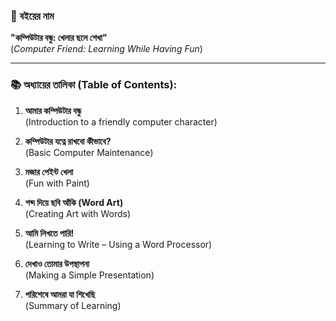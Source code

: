 ### 📘 বইয়ের নাম
**"কম্পিউটার বন্ধু: খেলার ছলে শেখা"**  
(*Computer Friend: Learning While Having Fun*)

---

### 📚 অধ্যায়ের তালিকা (Table of Contents):

1. **আমার কম্পিউটার বন্ধু**  
   (Introduction to a friendly computer character)

2. **কম্পিউটার যত্নে রাখবো কীভাবে?**  
   (Basic Computer Maintenance)

3. **মজার পেইন্ট খেলা**  
   (Fun with Paint)

4. **শব্দ দিয়ে ছবি আঁকি (Word Art)**  
   (Creating Art with Words)

5. **আমি লিখতে পারি!**  
   (Learning to Write – Using a Word Processor)

6. **দেখাও তোমার উপস্থাপনা**  
   (Making a Simple Presentation)

7. **পরিশেষে আমরা যা শিখেছি**  
   (Summary of Learning)
